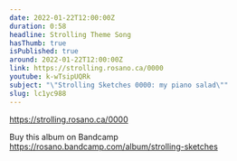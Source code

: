 ```yaml
---
date: 2022-01-22T12:00:00Z
duration: 0:58
headline: Strolling Theme Song
hasThumb: true
isPublished: true
around: 2022-01-22T12:00:00Z
link: https://strolling.rosano.ca/0000
youtube: k-wTsipUQRk
subject: "\"Strolling Sketches 0000: my piano salad\""
slug: lc1yc988
---
```

https://strolling.rosano.ca/0000

Buy this album on Bandcamp https://rosano.bandcamp.com/album/strolling-sketches
